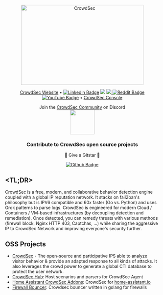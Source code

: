 <p align="center">
<img src="https://github.com/crowdsecurity/crowdsec-docs/blob/main/crowdsec-docs/static/img/crowdsec_logo.png" alt="CrowdSec" title="CrowdSec" width="400" height="260"/>
<p align="center">
  <a href="https://www.crowdsec.net/"> CrowdSec Website</a> •
  <a href="https://www.linkedin.com/company/crowdsec/"><img src="https://img.shields.io/badge/crowdsec-mycompany/?style=flat-square&logo=Linkedin&logoColor=white&link=https://www.linkedin.com/company/crowdsec/" alt="Linkedin Badge" ></a>
  <a href="https://twitter.com/intent/follow?screen_name=Crowd_Security&tw_p=followbutton"><img src="https://img.shields.io/twitter/follow/Crowd_Security?label=%40CrowdSecurity&style=social"></a>
  <a href="https://discord.com/invite/crowdsec">
  <img src="https://img.shields.io/discord/921520481163673640?label=Discord&logo=discord">
  <a href="https://www.reddit.com/r/CrowdSec/"> <img src="https://img.shields.io/reddit/subreddit-subscribers/crowdsec?color=dark&logoColor=dark&style=social" alt="Reddit Badge">
</a>
  <a href="https://www.youtube.com/channel/UCKhMjrV_Y2ws3gTW-SsxFkA"><img src="https://img.shields.io/youtube/channel/subscribers/UCKhMjrV_Y2ws3gTW-SsxFkA?label=Youtube&style=social" alt="YouTube Badge" ></a>
  •
  <a href="https://app.crowdsec.net/"> CrowdSec Console</a>
</p>


<p align="center">
    Join the <a href="https://discord.gg/crowdsec">CrowdSec Community</a> on Discord
<br/>
<a href="https://discord.gg/crowdsec">
    <img src="http://fig.io/icons/discord-logo-square.png" width="80px" height="80px" />
</a>
</p>

<h3 align="center">Contribute to CrowdSec open source projects</h3>
<p align="center">🌟 Give a Gitstar 🌟 </p>
<p align="center"> <a href="https://github.com/crowdsecurity/crowdsec"><img src="https://img.shields.io/github/stars/crowdsecurity/crowdsec?style=social" alt="Github Badge"></a></p>

## <TL;DR>
CrowdSec is a free, modern, and collaborative behavior detection engine coupled with a global IP reputation network. It stacks on fail2ban's philosophy but is IPV6 compatible and 60x faster (Go vs. Python) and uses Grok patterns to parse logs. CrowdSec is engineered for modern Cloud / Containers / VM-based infrastructures (by decoupling detection and remediation). Once detected, you can remedy threats with various methods (firewall block, Nginx HTTP 403, Captchas, …) while sharing the aggressive IP to CrowdSec Network and improving everyone's security further.

## OSS Projects
- [CrowdSec](https://github.com/crowdsecurity/crowdsec) - The open-source and participative IPS able to analyze visitor behavior & provide an adapted response to all kinds of attacks. It also leverages the crowd power to generate a global CTI database to protect the user network. <br>
- [CrowdSec Hub](https://github.com/crowdsecurity/hub): Host scenarios and parsers for CrowdSec Agent
- [Home Assistant CrowdSec Addons](https://github.com/crowdsecurity/home-assistant-addons): CrowdSec for [home-assistant.io](https://www.home-assistant.io/)
- [Firewall Bouncer](https://github.com/crowdsecurity/cs-firewall-bouncer): Crowdsec bouncer written in golang for firewalls

